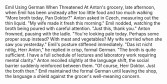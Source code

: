 Emil Using German When Threatened
At Anton's grocery, late afternoon, when Emil has been unsteady after too little food and too much walking
"More broth today, Pan Doktor?" Anton asked in Czech, measuring out the thin liquid. "My wife made it fresh this morning."
Emil nodded, watching the broth being poured with careful attention. "Just this, thank you."
Anton frowned, pausing with the ladle. "You're looking pale today. Perhaps some proper soup instead? With meat and vegetables? My wife worried when she saw you yesterday."
Emil's posture stiffened immediately. "Das ist nicht nötig, Herr Anton," he replied in crisp, formal German. "The broth is quite sufficient. I have a full schedule of lectures and laboratory work requiring mental clarity."
Anton recoiled slightly at the language shift, the social barrier suddenly reinforced between them. "Of course, Herr Doktor. Just the broth then."
Emil maintained the formal German until leaving the shop, the language a shield against the grocer's well-meaning concern.